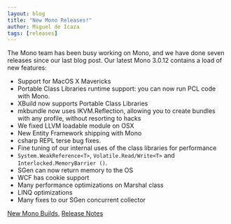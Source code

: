 ```yaml
---
layout: blog
title: "New Mono Releases!"
author: Miguel de Icaza
tags: [releases]
---
```


The Mono team has been busy working on Mono, and we have done seven releases since our last blog post.   Our latest Mono 3.0.12 contains a load of new features:

* Support for MacOS X Mavericks
* Portable Class Libraries runtime support: you can now run PCL code with Mono.
* XBuild now supports Portable Class Libraries
* mkbundle now uses IKVM.Reflection, allowing you to create bundles with any profile, without resorting to hacks
* We fixed LLVM loadable module on OSX
* New Entity Framework shipping with Mono
* csharp REPL terse bug fixes.
* Fine tuning of our internal uses of the class libraries for performance
* ```System.WeakReference<T>```, ```Volatile.Read/Write<T>``` and ```Interlocked.MemoryBarrier ()```.
* SGen can now return memory to the OS
* WCF has cookie support
* Many performance optimizations on Marshal class
* LINQ optimizations
* Many fixes to our SGen concurrent collector

[New Mono Builds](/download/stable/), [Release Notes](/docs/about-mono/releases/3.0.12/)
